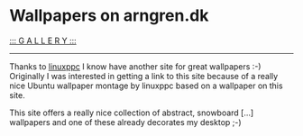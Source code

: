 # Wallpapers on arngren.dk

<a href="http://www.arngren.dk/image/Wallpaper/gallery.php?ACTION=thumb&COLL=New">::: G A L L E R Y :::</a>

-------------------------------



<p><img src="http://www.zerokspot.com/uploads/arngren.jpg" alt="" class="left"/>Thanks to <a href="http://gnome-look.org/usermanager/search.php?username=linuxppc">linuxppc</a> I know have another site for great wallpapers :-) Originally I was interested in getting a link to this site because of a really nice Ubuntu wallpaper montage by linuxppc based on a wallpaper on this site.</p>

<p>This site offers a really nice collection of abstract, snowboard [...] wallpapers and one of these already decorates my desktop ;-)</p>

